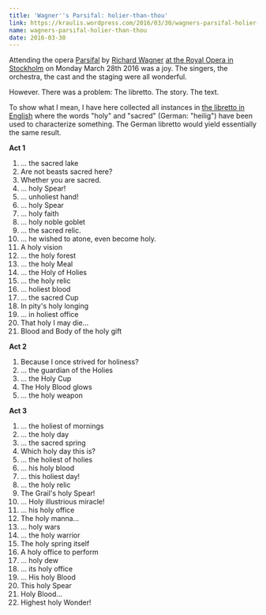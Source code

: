 ```yaml
---
title: 'Wagner''s Parsifal: holier-than-thou'
link: https://kraulis.wordpress.com/2016/03/30/wagners-parsifal-holier-than-thou/
name: wagners-parsifal-holier-than-thou
date: 2016-03-30
---
```

Attending the opera [Parsifal](https://en.wikipedia.org/wiki/Parsifal) by [Richard Wagner](https://en.wikipedia.org/wiki/Richard_Wagner) [at the Royal Opera in Stockholm](http://www.operan.se/parsifal/) on Monday March 28th 2016 was a joy. The singers, the orchestra, the cast and the staging were all wonderful.

However. There was a problem: The libretto. The story. The text.

To show what I mean, I have here collected all instances in [the libretto in English](http://www.impresario.ch/libretto/libwagpar_e.htm) where the words "holy" and "sacred" (German: "heilig") have been used to characterize something. The German libretto would yield essentially the same result.



**Act 1**

1. ... the sacred lake
2. Are not beasts sacred here?
3. Whether you are sacred.
4. ... holy Spear!
5. ... unholiest hand!
6. ... holy Spear
7. ... holy faith
8. ... holy noble goblet
9. ... the sacred relic.
10. ... he wished to atone, even become holy.
11. A holy vision
12. ... the holy forest
13. ... the holy Meal
14. ... the Holy of Holies
15. ... the holy relic
16. ... holiest blood
17. ... the sacred Cup
18. In pity's holy longing
19. ... in holiest office
20. That holy I may die...
21. Blood and Body of the holy gift

**Act 2**

1. Because I once strived for holiness?
2. ... the guardian of the Holies
3. ... the Holy Cup
4. The Holy Blood glows
5. ... the holy weapon

**Act 3**

1. ... the holiest of mornings
2. ... the holy day
3. ... the sacred spring
4. Which holy day this is?
5. ... the holiest of holies
6. ... his holy blood
7. ... this holiest day!
8. ... the holy relic
9. The Grail's holy Spear!
10. ... Holy illustrious miracle!
11. ... his holy office
12. The holy manna...
13. ... holy wars
14. ... the holy warrior
15. The holy spring itself
16. A holy office to perform
17. ... holy dew
18. ... its holy office
19. ... His holy Blood
20. This holy Spear
21. Holy Blood...
22. Highest holy Wonder!

